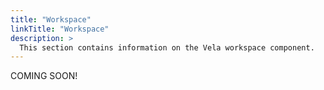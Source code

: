 ```yaml
---
title: "Workspace"
linkTitle: "Workspace"
description: >
  This section contains information on the Vela workspace component.
---
```


COMING SOON!
